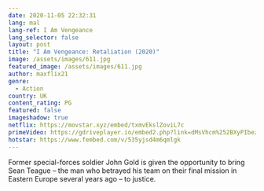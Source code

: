 ```yaml
---
date: 2020-11-05 22:32:31
lang: mal
lang-ref: I Am Vengeance
lang_selector: false
layout: post
title: "I Am Vengeance: Retaliation (2020)"
image: /assets/images/611.jpg
featured_image: /assets/images/611.jpg
author: maxflix21
genre:
  - Action
country: UK
content_rating: PG
featured: false
imageshadow: true
netflix: https://movstar.xyz/embed/txmvEkslZoviL7c
primeVideo: https://gdriveplayer.io/embed2.php?link=dMsVhcm%252BXyPIbez64AddQg0JEBz572URhgzyU%252BEMXkeq1p%252BJjMVHdbAAW8%252BPoxlUIeGAYjyZhiiXOQnmPfCt7M7iwGMK8gyNMHg2J3OPD927m9mXcKGdmORQ8EV0RRWWxlGhY8bx0DeYNFdp%252BfyVobnc6%252BbVi1KXsHs633T4CH9OB9g91EO7YKcAsKSJ7imNU%253D
hotstar: https://www.fembed.com/v/535yjsd4m6qmlgk
---
```

Former special-forces soldier John Gold is given the opportunity to bring Sean Teague – the man who betrayed his team on their final mission in Eastern Europe several years ago – to justice.